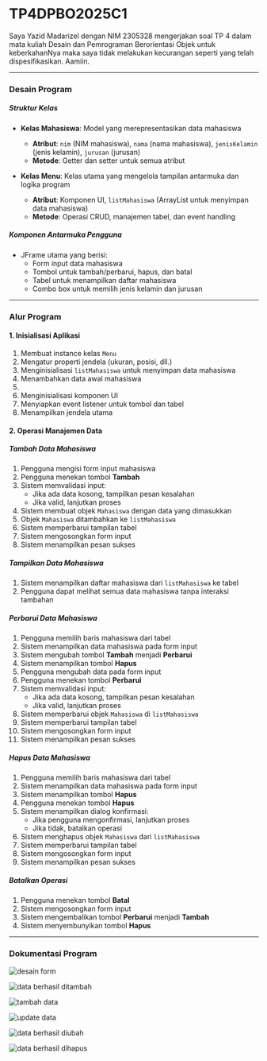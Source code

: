 # TP4DPBO2025C1

Saya Yazid Madarizel dengan NIM 2305328 mengerjakan soal TP 4 dalam mata kuliah Desain dan Pemrograman Berorientasi Objek untuk keberkahanNya maka saya tidak melakukan kecurangan seperti yang telah dispesifikasikan. Aamiin.

---

### **Desain Program**  

##### **Struktur Kelas**  
- **Kelas Mahasiswa**: Model yang merepresentasikan data mahasiswa  
  - **Atribut**: `nim` (NIM mahasiswa), `nama` (nama mahasiswa), `jenisKelamin` (jenis kelamin), `jurusan` (jurusan)  
  - **Metode**: Getter dan setter untuk semua atribut  

- **Kelas Menu**: Kelas utama yang mengelola tampilan antarmuka dan logika program  
  - **Atribut**: Komponen UI, `listMahasiswa` (ArrayList untuk menyimpan data mahasiswa)  
  - **Metode**: Operasi CRUD, manajemen tabel, dan event handling  

##### **Komponen Antarmuka Pengguna**  
- JFrame utama yang berisi:  
  - Form input data mahasiswa  
  - Tombol untuk tambah/perbarui, hapus, dan batal  
  - Tabel untuk menampilkan daftar mahasiswa  
  - Combo box untuk memilih jenis kelamin dan jurusan  

---

### **Alur Program**  

#### **1. Inisialisasi Aplikasi**  
1. Membuat instance kelas `Menu`  
2. Mengatur properti jendela (ukuran, posisi, dll.)  
3. Menginisialisasi `listMahasiswa` untuk menyimpan data mahasiswa  
4. Menambahkan data awal mahasiswa
5. 
6. Menginisialisasi komponen UI  
7. Menyiapkan event listener untuk tombol dan tabel  
8. Menampilkan jendela utama  

#### **2. Operasi Manajemen Data**  

##### **Tambah Data Mahasiswa**  
1. Pengguna mengisi form input mahasiswa  
2. Pengguna menekan tombol **Tambah**  
3. Sistem memvalidasi input:  
   - Jika ada data kosong, tampilkan pesan kesalahan  
   - Jika valid, lanjutkan proses  
4. Sistem membuat objek `Mahasiswa` dengan data yang dimasukkan  
5. Objek `Mahasiswa` ditambahkan ke `listMahasiswa`  
6. Sistem memperbarui tampilan tabel  
7. Sistem mengosongkan form input  
8. Sistem menampilkan pesan sukses  

##### **Tampilkan Data Mahasiswa**  
1. Sistem menampilkan daftar mahasiswa dari `listMahasiswa` ke tabel  
2. Pengguna dapat melihat semua data mahasiswa tanpa interaksi tambahan  

##### **Perbarui Data Mahasiswa**  
1. Pengguna memilih baris mahasiswa dari tabel  
2. Sistem menampilkan data mahasiswa pada form input  
3. Sistem mengubah tombol **Tambah** menjadi **Perbarui**  
4. Sistem menampilkan tombol **Hapus**  
5. Pengguna mengubah data pada form input  
6. Pengguna menekan tombol **Perbarui**  
7. Sistem memvalidasi input:  
   - Jika ada data kosong, tampilkan pesan kesalahan  
   - Jika valid, lanjutkan proses  
8. Sistem memperbarui objek `Mahasiswa` di `listMahasiswa`  
9. Sistem memperbarui tampilan tabel  
10. Sistem mengosongkan form input  
11. Sistem menampilkan pesan sukses  

##### **Hapus Data Mahasiswa**  
1. Pengguna memilih baris mahasiswa dari tabel  
2. Sistem menampilkan data mahasiswa pada form input  
3. Sistem menampilkan tombol **Hapus**  
4. Pengguna menekan tombol **Hapus**  
5. Sistem menampilkan dialog konfirmasi:  
   - Jika pengguna mengonfirmasi, lanjutkan proses  
   - Jika tidak, batalkan operasi  
6. Sistem menghapus objek `Mahasiswa` dari `listMahasiswa`  
7. Sistem memperbarui tampilan tabel  
8. Sistem mengosongkan form input  
9. Sistem menampilkan pesan sukses  

##### **Batalkan Operasi**  
1. Pengguna menekan tombol **Batal**  
2. Sistem mengosongkan form input  
3. Sistem mengembalikan tombol **Perbarui** menjadi **Tambah**  
4. Sistem menyembunyikan tombol **Hapus**

---

### **Dokumentasi Program**  

![desain form](https://github.com/user-attachments/assets/99f7c02b-17b9-44fb-a1bb-c129e3d6116f)

![data berhasil ditambah](https://github.com/user-attachments/assets/cd14c36c-c241-438c-93ce-40b69c96f359)

![tambah data](https://github.com/user-attachments/assets/7f054fbc-a59e-4e02-878e-4de398f64c56)

![update data](https://github.com/user-attachments/assets/b4cff311-4998-4bb5-b676-6aa192bc652a)

![data berhasil diubah](https://github.com/user-attachments/assets/fd3cf41c-8183-4f30-be3e-88ca6a896d52)



![data berhasil dihapus](https://github.com/user-attachments/assets/b5da68bc-fc5d-4523-b9aa-1e5b43e2d30f)




